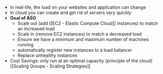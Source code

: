 - In real-life, the load on your websites and application can change
- In cloud you can create and get rid of servers very quickly
- **Goal of ASG**
	- Scale out (add [[EC2 - Elastic Compute Cloud]] instances) to match an increased load
	- Scale in (remove EC2 instances) to match a decreased load
	- Ensure we have a minimum and maximum number of machines running
	- automatically register new instances to a load balancer
	- Replace unhealthy instances
- Cost Savings: only run at an optimal capacity (principle of the cloud)
[[Scaling Groups - Scaling Strategies]]